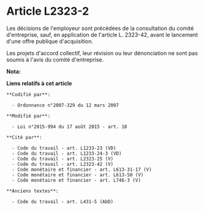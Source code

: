 # Article L2323-2

Les décisions de l'employeur sont précédées de la consultation du comité d'entreprise, sauf, en application de l'article L.
2323-42, avant le lancement d'une offre publique d'acquisition. 

Les projets d'accord collectif, leur révision ou leur dénonciation ne sont pas soumis à l'avis du comité d'entreprise.

**Nota:**



**Liens relatifs à cet article**

	**Codifié par**:

	  - Ordonnance n°2007-329 du 12 mars 2007

	**Modifié par**:

	  - Loi n°2015-994 du 17 août 2015 - art. 18

	**Cité par**:

	  - Code du travail - art. L1233-23 (VD)
	  - Code du travail - art. L1233-24-3 (VD)
	  - Code du travail - art. L2323-25 (V)
	  - Code du travail - art. L2323-42 (V)
	  - Code monétaire et financier - art. L613-31-17 (V)
	  - Code monétaire et financier - art. L613-50 (V)
	  - Code monétaire et financier - art. L746-3 (V)

	**Anciens textes**:

	  - Code du travail - art. L431-5 (AbD)
